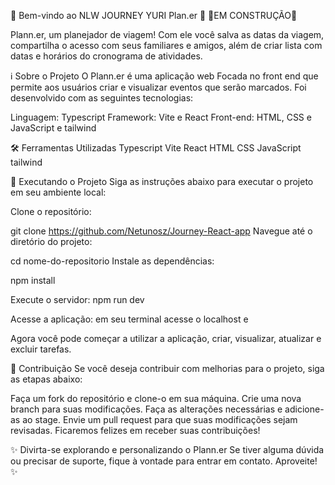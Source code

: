 🎉 Bem-vindo ao NLW JOURNEY YURI Plan.er 🚀          🚧EM CONSTRUÇÃO🚧

Plann.er, um planejador de viagem! Com ele você salva as datas da viagem, compartilha o acesso com seus familiares e amigos, além de criar lista com datas e horários do cronograma de atividades.

ℹ️ Sobre o Projeto
O Plann.er é uma aplicação web Focada no front end que permite aos usuários criar e visualizar eventos que serão marcados. Foi desenvolvido com as seguintes tecnologias:

Linguagem: Typescript
Framework: Vite e React
Front-end: HTML, CSS e JavaScript e tailwind


🛠️ Ferramentas Utilizadas
Typescript
Vite
React
HTML
CSS
JavaScript
tailwind


🚀 Executando o Projeto
Siga as instruções abaixo para executar o projeto em seu ambiente local:

Clone o repositório:

git clone https://github.com/Netunosz/Journey-React-app
Navegue até o diretório do projeto:

cd nome-do-repositorio
Instale as dependências:

npm install 

Execute o servidor:
npm run dev


Acesse a aplicação:
em seu terminal acesse o localhost e

Agora você pode começar a utilizar a aplicação, criar, visualizar, atualizar e excluir tarefas.

📝 Contribuição
Se você deseja contribuir com melhorias para o projeto, siga as etapas abaixo:

Faça um fork do repositório e clone-o em sua máquina.
Crie uma nova branch para suas modificações.
Faça as alterações necessárias e adicione-as ao stage.
Envie um pull request para que suas modificações sejam revisadas.
Ficaremos felizes em receber suas contribuições!

✨ Divirta-se explorando e personalizando o Plann.er Se tiver alguma dúvida ou precisar de suporte, fique à vontade para entrar em contato. Aproveite! ✨
